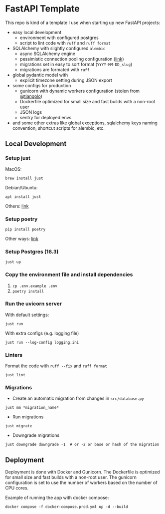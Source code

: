 # FastAPI Template
This repo is kind of a template I use when starting up new FastAPI projects:
- easy local development
  - environment with configured postgres
  - script to lint code with `ruff` and `ruff format`
- SQLAlchemy with slightly configured `alembic`
  - async SQLAlchemy engine
  - pessimistic connection pooling configuration ([link](https://docs.sqlalchemy.org/en/20/core/pooling.html#module-sqlalchemy.pool))
  - migrations set in easy to sort format (`YYYY-MM-DD_slug`)
  - migrations are formated with `ruff`
- global pydantic model with 
  - explicit timezone setting during JSON export
- some configs for production
  - gunicorn with dynamic workers configuration (stolen from [@tiangolo](https://github.com/tiangolo))
  - Dockerfile optimized for small size and fast builds with a non-root user
  - JSON logs
  - sentry for deployed envs
- and some other extras like global exceptions, sqlalchemy keys naming convention, shortcut scripts for alembic, etc.

## Local Development

### Setup just
MacOS:
```shell
brew install just
```

Debian/Ubuntu:
```shell
apt install just
````

Others: [link](https://github.com/casey/just?tab=readme-ov-file#packages)

### Setup poetry
```shell
pip install poetry
```

Other ways: [link](https://python-poetry.org/docs/#installation)

### Setup Postgres (16.3)
```shell
just up
```
### Copy the environment file and install dependencies
1. `cp .env.example .env`
2. `poetry install`

### Run the uvicorn server
With default settings:
```shell
just run
```
With extra configs (e.g. logging file)
```shell
just run --log-config logging.ini
```

### Linters
Format the code with `ruff --fix` and `ruff format`
```shell
just lint
```

### Migrations
- Create an automatic migration from changes in `src/database.py`
```shell
just mm *migration_name*
```
- Run migrations
```shell
just migrate
```
- Downgrade migrations
```shell
just downgrade downgrade -1  # or -2 or base or hash of the migration
```

## Deployment
Deployment is done with Docker and Gunicorn. The Dockerfile is optimized for small size and fast builds with a non-root user. The gunicorn configuration is set to use the number of workers based on the number of CPU cores.

Example of running the app with docker compose:
```shell
docker compose -f docker-compose.prod.yml up -d --build
```